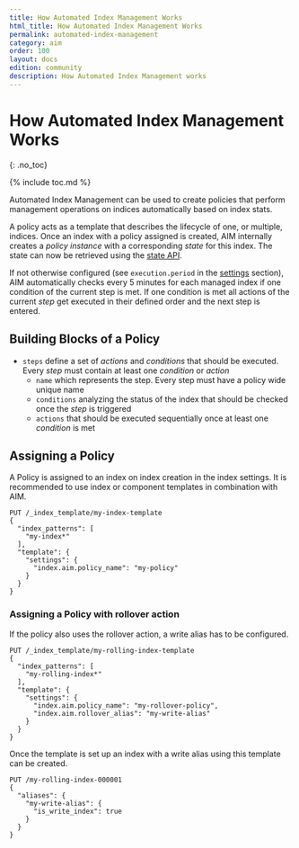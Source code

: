 ```yaml
---
title: How Automated Index Management Works
html_title: How Automated Index Management Works
permalink: automated-index-management
category: aim
order: 100
layout: docs
edition: community
description: How Automated Index Management works
---
```

<!--- Copyright 2023 floragunn GmbH -->

# How Automated Index Management Works
{: .no_toc}

{% include toc.md %}

Automated Index Management can be used to create policies that perform management operations on indices automatically based on index stats.

A policy acts as a template that describes the lifecycle of one, or multiple, indices.
Once an index with a policy assigned is created, AIM internally creates a *policy instance* with a corresponding *state* for this index.
The state can now be retrieved using the [state API](rest_api_policy_instance_state.md).

If not otherwise configured (see `execution.period` in the [settings](settings.md) section), AIM automatically checks every 5 minutes for each managed index if one condition of the current step is met.
If one condition is met all actions of the current *step* get executed in their defined order and the next step is entered.

## Building Blocks of a Policy

- `steps` define a set of *actions* and *conditions* that should be executed. Every *step* must contain at least one *condition* or *action*
  - `name` which represents the step. Every step must have a policy wide unique name
  - `conditions` analyzing the status of the index that should be checked once the *step* is triggered
  - `actions` that should be executed sequentially once at least one *condition* is met

## Assigning a Policy

A Policy is assigned to an index on index creation in the index settings.
It is recommended to use index or component templates in combination with AIM.

```
PUT /_index_template/my-index-template
{
  "index_patterns": [
    "my-index*"
  ],
  "template": {
    "settings": {
      "index.aim.policy_name": "my-policy"
    }
  }
}
```

### Assigning a Policy with rollover action

If the policy also uses the rollover action, a write alias has to be configured.

```
PUT /_index_template/my-rolling-index-template
{
  "index_patterns": [
    "my-rolling-index*"
  ],
  "template": {
    "settings": {
      "index.aim.policy_name": "my-rollover-policy",
      "index.aim.rollover_alias": "my-write-alias"
    }
  }
}
```

Once the template is set up an index with a write alias using this template can be created.

```
PUT /my-rolling-index-000001
{
  "aliases": {
    "my-write-alias": {
      "is_write_index": true
    }
  }
}
```

